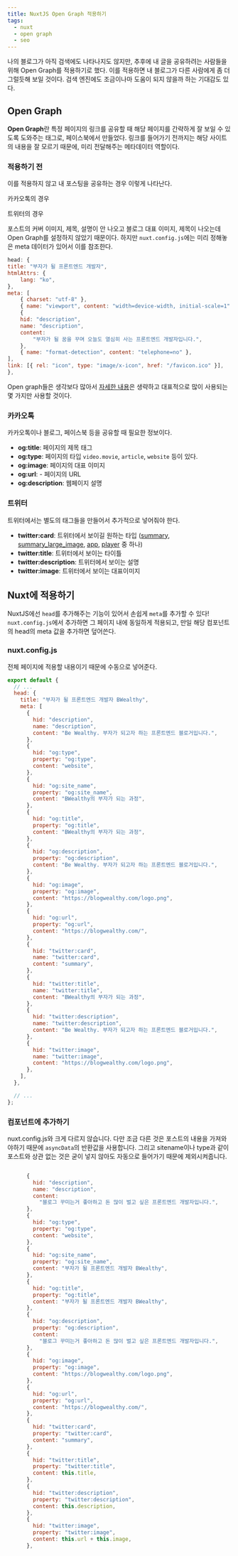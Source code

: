 ```yaml
---
title: NuxtJS Open Graph 적용하기
tags:
  - nuxt
  - open graph
  - seo
---
```


나의 블로그가 아직 검색에도 나타나지도 않지만, 추후에 내 글을 공유하려는 사람들을 위해 Open Graph를 적용하기로 했다. 이를 적용하면 내 블로그가 다른 사람에게 좀 더 그럴듯해 보일 것이다. 검색 엔진에도 조금이나마 도움이 되지 않을까 하는 기대감도 있다.

<!--more-->

## Open Graph

**Open Graph**란 특정 페이지의 링크를 공유할 때 해당 페이지를 간략하게 잘 보일 수 있도록 도와주는 태그로, 페이스북에서 만들었다. 링크를 들어가기 전까지는 해당 사이트의 내용을 잘 모르기 때문에, 미리 전달해주는 메타데이터 역할이다.

### 적용하기 전

이를 적용하지 않고 내 포스팅을 공유하는 경우 이렇게 나타난다.

카카오톡의 경우

<post-img src="/images/09-nuxtjs-open-graph-적용하기/220209-215428.png"></post-img>

트위터의 경우

<post-img src="/images/09-nuxtjs-open-graph-적용하기/220209-210754.png"></post-img>

포스트의 커버 이미지, 제목, 설명이 안 나오고 블로그 대표 이미지, 제목이 나오는데 Open Graph를 설정하지 않았기 때문이다. 하지만 `nuxt.config.js`에는 미리 정해놓은 meta 데이터가 있어서 이를 참조한다.

```js [nuxt.config.js]
head: {
title: "부자가 될 프론트엔드 개발자",
htmlAttrs: {
    lang: "ko",
},
meta: [
    { charset: "utf-8" },
    { name: "viewport", content: "width=device-width, initial-scale=1" },
    {
    hid: "description",
    name: "description",
    content:
        "부자가 될 꿈을 꾸며 오늘도 열심히 사는 프론트엔드 개발자입니다.",
    },
    { name: "format-detection", content: "telephone=no" },
],
link: [{ rel: "icon", type: "image/x-icon", href: "/favicon.ico" }],
},
```

Open graph들은 생각보다 많아서 [자세한 내용](https://ogp.me/)은 생략하고 대표적으로 많이 사용되는 몇 가지만 사용할 것이다.

### 카카오톡

카카오톡이나 블로그, 페이스북 등을 공유할 때 필요한 정보이다.

- **og:title**: 페이지의 제목 태그
- **og:type**: 페이지의 타입 `video.movie`, `article`, `website` 등이 있다.
- **og:image**: 페이지의 대표 이미지
- **og:url**: - 페이지의 URL
- **og:description**: 웹페이지 설명

### 트위터

트위터에서는 별도의 태그들을 만들어서 추가적으로 넣어줘야 한다.

- **twitter:card**: 트위터에서 보이길 원하는 타입 ([summary](https://developer.twitter.com/en/docs/twitter-for-websites/cards/overview/summary-card-with-large-image), [summary_large_image](https://developer.twitter.com/en/docs/twitter-for-websites/cards/overview/summary-card-with-large-image), [app](https://developer.twitter.com/en/docs/twitter-for-websites/cards/overview/app-card), [player](https://developer.twitter.com/en/docs/twitter-for-websites/cards/overview/player-card) 중 하나)
- **twitter:title**: 트위터에서 보이는 타이틀
- **twitter:description**: 트위터에서 보이는 설명
- **twitter:image**: 트위터에서 보이는 대표이미지

## Nuxt에 적용하기

NuxtJS에선 `head`를 추가해주는 기능이 있어서 손쉽게 `meta`를 추가할 수 있다! `nuxt.config.js`에서 추가하면 그 페이지 내에 동일하게 적용되고, 만일 해당 컴포넌트의 head의 meta 값을 추가하면 덮어쓴다.

### nuxt.config.js

전체 페이지에 적용할 내용이기 때문에 수동으로 넣어준다.

```js [nuxt.config.js]
export default {
  // ...
  head: {
    title: "부자가 될 프론트엔드 개발자 BWealthy",
    meta: [
      {
        hid: "description",
        name: "description",
        content: "Be Wealthy. 부자가 되고자 하는 프론트엔드 블로거입니다.",
      },
      {
        hid: "og:type",
        property: "og:type",
        content: "website",
      },
      {
        hid: "og:site_name",
        property: "og:site_name",
        content: "BWealthy의 부자가 되는 과정",
      },
      {
        hid: "og:title",
        property: "og:title",
        content: "BWealthy의 부자가 되는 과정",
      },
      {
        hid: "og:description",
        property: "og:description",
        content: "Be Wealthy. 부자가 되고자 하는 프론트엔드 블로거입니다.",
      },
      {
        hid: "og:image",
        property: "og:image",
        content: "https://blogwealthy.com/logo.png",
      },
      {
        hid: "og:url",
        property: "og:url",
        content: "https://blogwealthy.com/",
      },
      {
        hid: "twitter:card",
        name: "twitter:card",
        content: "summary",
      },
      {
        hid: "twitter:title",
        name: "twitter:title",
        content: "BWealthy의 부자가 되는 과정",
      },
      {
        hid: "twitter:description",
        name: "twitter:description",
        content: "Be Wealthy. 부자가 되고자 하는 프론트엔드 블로거입니다.",
      },
      {
        hid: "twitter:image",
        name: "twitter:image",
        content: "https://blogwealthy.com/logo.png",
      },
    ],
  },

  // ...
};
```

### 컴포넌트에 추가하기

nuxt.config.js와 크게 다르지 않습니다. 다만 조금 다른 것은 포스트의 내용을 가져와야하기 때문에 `asyncData`의 반환값을 사용합니다. 그리고 sitename이나 type과 같이 포스트와 상관 없는 것은 굳이 넣지 않아도 자동으로 들어가기 때문에 제외시켜줍니다.

```js [nuxt.config.js]

      {
        hid: "description",
        name: "description",
        content:
          "블로그 꾸미는거 좋아하고 돈 많이 벌고 싶은 프론트엔드 개발자입니다.",
      },
      {
        hid: "og:type",
        property: "og:type",
        content: "website",
      },
      {
        hid: "og:site_name",
        property: "og:site_name",
        content: "부자가 될 프론트엔드 개발자 BWealthy",
      },
      {
        hid: "og:title",
        property: "og:title",
        content: "부자가 될 프론트엔드 개발자 BWealthy",
      },
      {
        hid: "og:description",
        property: "og:description",
        content:
          "블로그 꾸미는거 좋아하고 돈 많이 벌고 싶은 프론트엔드 개발자입니다.",
      },
      {
        hid: "og:image",
        property: "og:image",
        content: "https://blogwealthy.com/logo.png",
      },
      {
        hid: "og:url",
        property: "og:url",
        content: "https://blogwealthy.com/",
      },
      {
        hid: "twitter:card",
        property: "twitter:card",
        content: "summary",
      },
      {
        hid: "twitter:title",
        property: "twitter:title",
        content: this.title,
      },
      {
        hid: "twitter:description",
        property: "twitter:description",
        content: this.description,
      },
      {
        hid: "twitter:image",
        property: "twitter:image",
        content: this.url + this.image,
      },
```
